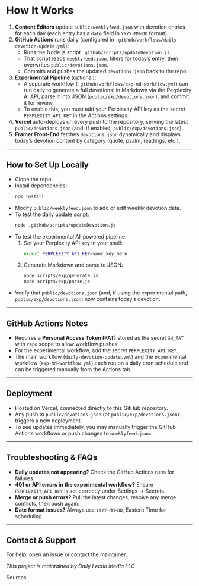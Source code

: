 # How It Works

1. **Content Editors** update `public/weeklyfeed.json` with devotion entries for each day (each entry has a `date` field in `YYYY-MM-DD` format).  
2. **GitHub Actions** runs daily (configured in `.github/workflows/daily-devotion-update.yml`):  
   - Runs the Node.js script `.github/scripts/updateDevotion.js`.  
   - That script reads `weeklyfeed.json`, filters for today’s entry, then overwrites `public/devotions.json`.  
   - Commits and pushes the updated `devotions.json` back to the repo.  
3. **Experimental Pipeline** (optional):  
   - A separate workflow (`.github/workflows/exp-md-workflow.yml`) can run daily to generate a full devotional in Markdown via the Perplexity AI API, parse it into JSON (`public/exp/devotions.json`), and commit it for review.  
   - To enable this, you must add your Perplexity API key as the secret `PERPLEXITY_API_KEY` in the Actions settings.  
4. **Vercel** auto-deploys on every push to the repository, serving the latest `public/devotions.json` (and, if enabled, `public/exp/devotions.json`).  
5. **Framer Front-End** fetches `devotions.json` dynamically and displays today’s devotion content by category (quote, psalm, readings, etc.).  

***

## How to Set Up Locally

- Clone the repo.  
- Install dependencies:  
  ```bash
  npm install
  ```
- Modify `public/weeklyfeed.json` to add or edit weekly devotion data.  
- To test the daily update script:  
  ```bash
  node .github/scripts/updateDevotion.js
  ```
- To test the experimental AI-powered pipeline:  
  1. Set your Perplexity API key in your shell:  
     ```bash
     export PERPLEXITY_API_KEY=your_key_here
     ```
  2. Generate Markdown and parse to JSON:  
     ```bash
     node scripts/exp/generate.js
     node scripts/exp/parse.js
     ```
- Verify that `public/devotions.json` (and, if using the experimental path, `public/exp/devotions.json`) now contains today’s devotion.

***

## GitHub Actions Notes

- Requires a **Personal Access Token (PAT)** stored as the secret `GH_PAT` with `repo` scope to allow workflow pushes.  
- For the experimental workflow, add the secret `PERPLEXITY_API_KEY`.  
- The main workflow (`daily-devotion-update.yml`) and the experimental workflow (`exp-md-workflow.yml`) each run on a daily cron schedule and can be triggered manually from the Actions tab.

***

## Deployment

- Hosted on Vercel, connected directly to this GitHub repository.  
- Any push to `public/devotions.json` (or `public/exp/devotions.json`) triggers a new deployment.  
- To see updates immediately, you may manually trigger the GitHub Actions workflows or push changes to `weeklyfeed.json`.

***

## Troubleshooting & FAQs

- **Daily updates not appearing?** Check the GitHub Actions runs for failures.  
- **401 or API errors in the experimental workflow?** Ensure `PERPLEXITY_API_KEY` is set correctly under Settings → Secrets.  
- **Merge or push errors?** Pull the latest changes, resolve any merge conflicts, then push again.  
- **Date format issues?** Always use `YYYY-MM-DD`, Eastern Time for scheduling.

***

## Contact & Support

For help, open an issue or contact the maintainer.

*This project is maintained by Daily Lectio Media LLC*

Sources
